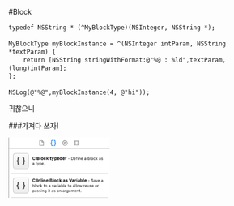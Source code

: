 #Block

```objc
typedef NSString * (^MyBlockType)(NSInteger, NSString *);
    
MyBlockType myBlockInstance = ^(NSInteger intParam, NSString *textParam) {
    return [NSString stringWithFormat:@"%@ : %ld",textParam,(long)intParam];
};
    
NSLog(@"%@",myBlockInstance(4, @"hi"));
```

귀찮으니

###가져다 쓰자!

<img src="images/blockTemp.png" width="200">